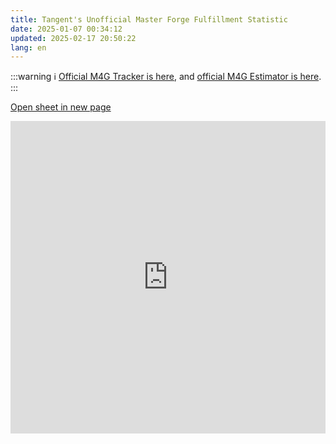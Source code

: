 ```yaml
---
title: Tangent's Unofficial Master Forge Fulfillment Statistic
date: 2025-01-07 00:34:12
updated: 2025-02-17 20:50:22
lang: en
---
```

:::warning
  :information_source: [Official M4G Tracker is here]( https://docs.google.com/spreadsheets/d/1Uy-42ZnZtAp04t60u5HdqckIBhLyHd3evKrT8vPyewI/edit?gid=0#gid=0), and [official M4G Estimator is here](https://wheresmyforge.charachorder.com/).
:::

[Open sheet in new page](https://docs.google.com/spreadsheets/d/e/2PACX-1vRzVutHdChfL7LlgD1i8VAZu8j3owWPX9BNN6tltipC9KdJ4ok6H5DFLji1rEjXs6U2fcaZKmECB18R/pubhtml)

<iframe width="100%" height="500" src="https://docs.google.com/spreadsheets/d/e/2PACX-1vRzVutHdChfL7LlgD1i8VAZu8j3owWPX9BNN6tltipC9KdJ4ok6H5DFLji1rEjXs6U2fcaZKmECB18R/pubhtml" frameborder="0"></iframe>

